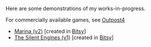 Here are some demonstrations of my works-in-progress. 

For commercially available games, see [Outpost4](http://www.outpost4.net)

- [Marina (v2)](/mars.html) [created in [Bitsy](bitsy.org)]
- [The Silent Engines (v1)](/silent.html) [created in [Bitsy](bitsy.org)]
